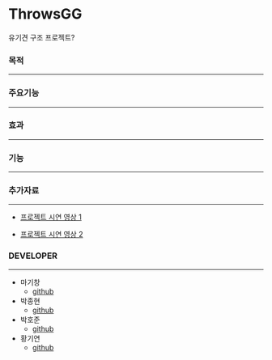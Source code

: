 # ThrowsGG
유기견 구조 프로젝트?

### 목적
---

### 주요기능
---

### 효과 
---

### 기능
---

### 추가자료
---
- [프로젝트 시연 영상 1 ](https://youtu.be/wDm8kGihpuE?feature=shared)

- [프로젝트 시연 영상 2 ](https://youtu.be/HSs4nn2szYo)


### DEVELOPER
---
- 마기창
  - [github](https://github.com/smreo3839) 
- 박종현
  - [github](https://github.com/JackyparkCode) 
- 박호준
  - [github](https://github.com/hoejun1208)    
- 황기연
  - [github](https://github.com/GiyeonHwang)
